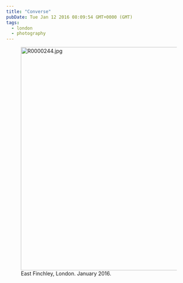 ```yaml
---
title: "Converse"
pubDate: Tue Jan 12 2016 08:09:54 GMT+0000 (GMT)
tags:
  - london
  - photography
---
```


<figure><a href="https://www.flickr.com/photos/domchristie/24019292190/in/dateposted/" title="R0000244.jpg"><img width="896" height="606" src="https://live.staticflickr.com/1491/24019292190_b647d82608_k.jpg" alt="R0000244.jpg"></a><figcaption>East Finchley, London. January 2016.</figcaption></figure>
